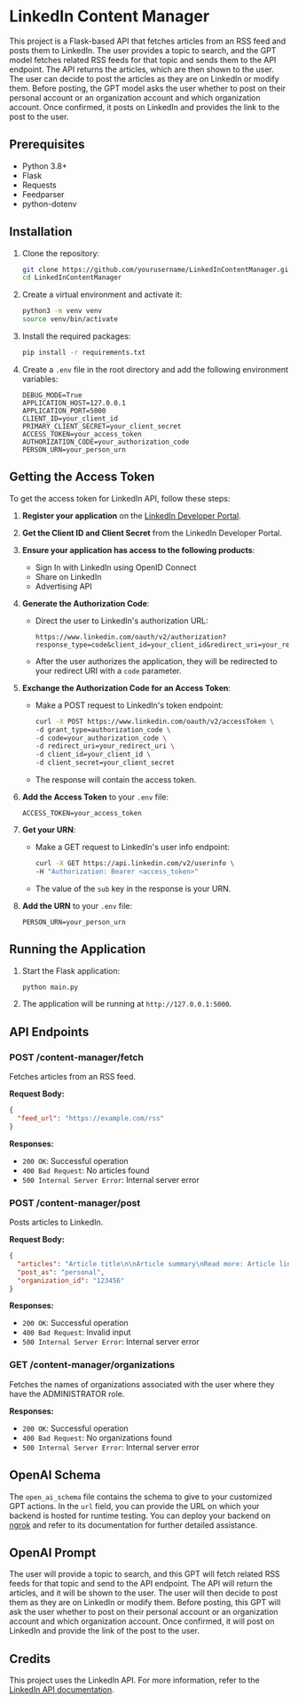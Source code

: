 # LinkedIn Content Manager

This project is a Flask-based API that fetches articles from an RSS feed and posts them to LinkedIn. The user provides a topic to search, and the GPT model fetches related RSS feeds for that topic and sends them to the API endpoint. The API returns the articles, which are then shown to the user. The user can decide to post the articles as they are on LinkedIn or modify them. Before posting, the GPT model asks the user whether to post on their personal account or an organization account and which organization account. Once confirmed, it posts on LinkedIn and provides the link to the post to the user.

## Prerequisites

- Python 3.8+
- Flask
- Requests
- Feedparser
- python-dotenv

## Installation

1. Clone the repository:
    ```sh
    git clone https://github.com/yourusername/LinkedInContentManager.git
    cd LinkedInContentManager
    ```

2. Create a virtual environment and activate it:
    ```sh
    python3 -m venv venv
    source venv/bin/activate
    ```

3. Install the required packages:
    ```sh
    pip install -r requirements.txt
    ```

4. Create a `.env` file in the root directory and add the following environment variables:
    ```dotenv
    DEBUG_MODE=True
    APPLICATION_HOST=127.0.0.1
    APPLICATION_PORT=5000
    CLIENT_ID=your_client_id
    PRIMARY_CLIENT_SECRET=your_client_secret
    ACCESS_TOKEN=your_access_token
    AUTHORIZATION_CODE=your_authorization_code
    PERSON_URN=your_person_urn
    ```

## Getting the Access Token

To get the access token for LinkedIn API, follow these steps:

1. **Register your application** on the [LinkedIn Developer Portal](https://www.linkedin.com/developers/).

2. **Get the Client ID and Client Secret** from the LinkedIn Developer Portal.

3. **Ensure your application has access to the following products**:
    - Sign In with LinkedIn using OpenID Connect
    - Share on LinkedIn
    - Advertising API

4. **Generate the Authorization Code**:
    - Direct the user to LinkedIn's authorization URL:
      ```
      https://www.linkedin.com/oauth/v2/authorization?response_type=code&client_id=your_client_id&redirect_uri=your_redirect_uri&state=xyz123&scope=r_liteprofile%20r_emailaddress%20w_member_social%20r_organization_social%20w_organization_social
      ```
    - After the user authorizes the application, they will be redirected to your redirect URI with a `code` parameter.

5. **Exchange the Authorization Code for an Access Token**:
    - Make a POST request to LinkedIn's token endpoint:
      ```sh
      curl -X POST https://www.linkedin.com/oauth/v2/accessToken \
      -d grant_type=authorization_code \
      -d code=your_authorization_code \
      -d redirect_uri=your_redirect_uri \
      -d client_id=your_client_id \
      -d client_secret=your_client_secret
      ```
    - The response will contain the access token.

6. **Add the Access Token** to your `.env` file:
    ```dotenv
    ACCESS_TOKEN=your_access_token
    ```

7. **Get your URN**:
    - Make a GET request to LinkedIn's user info endpoint:
      ```sh
      curl -X GET https://api.linkedin.com/v2/userinfo \
      -H "Authorization: Bearer <access_token>"
      ```
    - The value of the `sub` key in the response is your URN.

8. **Add the URN** to your `.env` file:
    ```dotenv
    PERSON_URN=your_person_urn
    ```

## Running the Application

1. Start the Flask application:
    ```sh
    python main.py
    ```

2. The application will be running at `http://127.0.0.1:5000`.

## API Endpoints

### POST /content-manager/fetch

Fetches articles from an RSS feed.

**Request Body:**
```json
{
  "feed_url": "https://example.com/rss"
}
```

**Responses:**
- `200 OK`: Successful operation
- `400 Bad Request`: No articles found
- `500 Internal Server Error`: Internal server error

### POST /content-manager/post

Posts articles to LinkedIn.

**Request Body:**
```json
{
  "articles": "Article title\n\nArticle summary\nRead more: Article link",
  "post_as": "personal",
  "organization_id": "123456"
}
```

**Responses:**
- `200 OK`: Successful operation
- `400 Bad Request`: Invalid input
- `500 Internal Server Error`: Internal server error

### GET /content-manager/organizations

Fetches the names of organizations associated with the user where they have the ADMINISTRATOR role.

**Responses:**
- `200 OK`: Successful operation
- `400 Bad Request`: No organizations found
- `500 Internal Server Error`: Internal server error

## OpenAI Schema

The `open_ai_schema` file contains the schema to give to your customized GPT actions. In the `url` field, you can provide the URL on which your backend is hosted for runtime testing. You can deploy your backend on [ngrok](https://ngrok.com/) and refer to its documentation for further detailed assistance.


## OpenAI Prompt
The user will provide a topic to search, 
and this GPT will fetch related RSS feeds for that topic and send to the API endpoint.
The API will return the articles, and it will be shown to the user. 
The user will then decide to post them as they are on LinkedIn or modify them. 
Before posting, this GPT will ask the user whether to post on their personal account or an organization account and which organization account. 
Once confirmed, it will post on LinkedIn and provide the link of the post to the user.



## Credits

This project uses the LinkedIn API. For more information, refer to the [LinkedIn API documentation](https://learn.microsoft.com/en-us/linkedin/).
